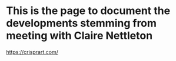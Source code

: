 # This is the page to document the developments stemming from meeting with Claire Nettleton

https://crisprart.com/
